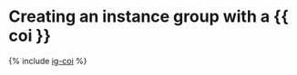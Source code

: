 # Creating an instance group with a {{ coi }}

{% include [ig-coi](../../_includes/instance-groups/create-coi-vm.md) %}